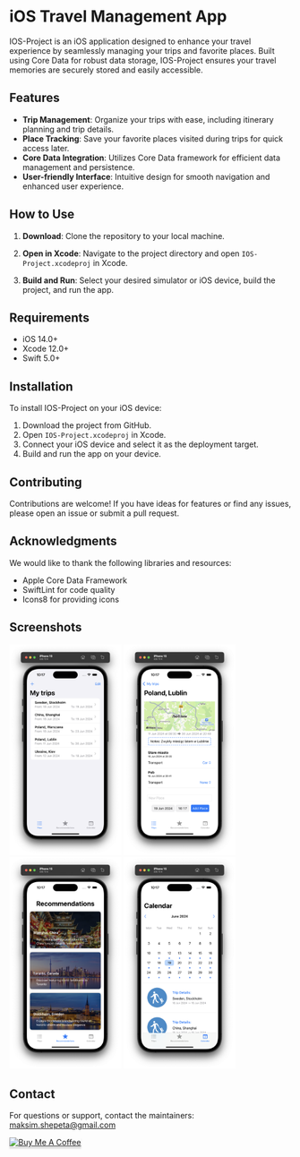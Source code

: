# iOS Travel Management App 

IOS-Project is an iOS application designed to enhance your travel experience by seamlessly managing your trips and favorite places. Built using Core Data for robust data storage, IOS-Project ensures your travel memories are securely stored and easily accessible.

## Features

- **Trip Management**: Organize your trips with ease, including itinerary planning and trip details.
- **Place Tracking**: Save your favorite places visited during trips for quick access later.
- **Core Data Integration**: Utilizes Core Data framework for efficient data management and persistence.
- **User-friendly Interface**: Intuitive design for smooth navigation and enhanced user experience.

## How to Use

1. **Download**: Clone the repository to your local machine.

2. **Open in Xcode**: Navigate to the project directory and open `IOS-Project.xcodeproj` in Xcode.

3. **Build and Run**: Select your desired simulator or iOS device, build the project, and run the app.

## Requirements

- iOS 14.0+
- Xcode 12.0+
- Swift 5.0+

## Installation

To install IOS-Project on your iOS device:

1. Download the project from GitHub.
2. Open `IOS-Project.xcodeproj` in Xcode.
3. Connect your iOS device and select it as the deployment target.
4. Build and run the app on your device.

## Contributing

Contributions are welcome! If you have ideas for features or find any issues, please open an issue or submit a pull request.

## Acknowledgments

We would like to thank the following libraries and resources:

- Apple Core Data Framework
- SwiftLint for code quality
- Icons8 for providing icons

## Screenshots

<p float="left">
  <img src="./screenshots/trips-screen.png" alt="Screenshot 1" width="200">
  <img src="./screenshots/trip-details-screen.png" alt="Screenshot 2" width="200">
  <img src="./screenshots/recommendations-screen.png" alt="Screenshot 3" width="200">
  <img src="./screenshots/calendar-screen.png" alt="Screenshot 4" width="200">
</p>

## Contact

For questions or support, contact the maintainers: maksim.shepeta@gmail.com

<a href="https://www.buymeacoffee.com/mikkimax" target="_blank"><img src="https://www.buymeacoffee.com/assets/img/custom_images/orange_img.png" alt="Buy Me A Coffee" style="height: 41px !important;width: 174px !important;box-shadow: 0px 3px 2px 0px rgba(190, 190, 190, 0.5) !important;-webkit-box-shadow: 0px 3px 2px 0px rgba(190, 190, 190, 0.5) !important;" ></a>
